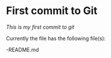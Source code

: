 # First commit to Git

_This is my first commit to git_

Currently the file has the following file(s):

-README.md